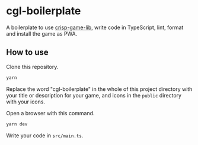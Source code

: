 # cgl-boilerplate

A boilerplate to use [crisp-game-lib](https://github.com/abagames/crisp-game-lib), write code in TypeScript, lint, format and install the game as PWA.

## How to use

Clone this repository.

```sh
yarn
```

Replace the word "cgl-boilerplate" in the whole of this project directory with your title or description for your game, and icons in the `public` directory with your icons.

Open a browser with this command.

```sh
yarn dev
```

Write your code in `src/main.ts`.
